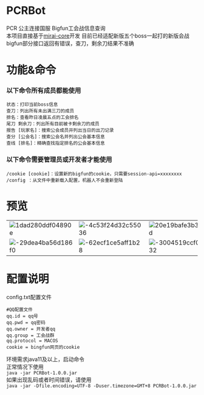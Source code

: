 # PCRBot
PCR 公主连接国服 Bigfun工会战信息查询  
本项目直接基于[mirai-core](https://github.com/mamoe/mirai)开发
目前已经适配新版五个boss一起打的新版会战
bigfun部分接口返回有错误，查刀，剩余刀结果不准确


# 功能&命令
### 以下命令所有成员都能使用
```
状态：打印当前boss信息
查刀：列出所有未出满三刀的成员
排名：查看昨日凌晨五点的工会排名
尾刀 剩余刀：列出所有目前被卡剩余刀的成员
报告 [玩家名]：搜索公会成员并列出当日的出刀记录
查分 [公会名]：搜索公会名并列出公会基本信息
查线 [排名]：精确查找指定排名的公会基本信息
```
### 以下命令需要管理员或开发者才能使用  
```
/cookie [cookie]：设置新的bigfun的cookie，只需要session-api=xxxxxxxx
/config ：从文件中重新载入配置，机器人不会重新登陆
```


# 预览
|       |  |  |
| ----------- | ----------- | ------ |
| ![1dad280ddf04890e](https://user-images.githubusercontent.com/26589867/192179111-c6669c8b-06a6-40db-80ec-c737292cac18.png)      | ![-4c53f24d32c55036](https://user-images.githubusercontent.com/26589867/192179115-a1f3e48a-b882-4f39-9eb5-7b8a90ac345e.png)       | ![20e19bafe3b35dcd](https://user-images.githubusercontent.com/26589867/192179117-29192603-2b61-4ba0-afa0-4481dcf5c6b1.png)  |
| ![-29dea4ba56d186f0](https://user-images.githubusercontent.com/26589867/192179120-80954f29-b206-4d58-ae7e-411edb265fc4.png)   | ![-62ecf1ce5aff1b28](https://user-images.githubusercontent.com/26589867/192179123-62aa3df7-e1ae-4f14-b4f2-0b583dab8759.png)        | ![-3004519ccf068432](https://user-images.githubusercontent.com/26589867/192179124-89b92387-415c-494a-be69-9e767833a626.png) |


# 配置说明
config.txt配置文件  
```
#QQ配置文件  
qq.id = qq号  
qq.pwd = qq密码  
qq.owner = 开发者qq  
qq.group = 工会战群  
qq.protocol = MACOS
cookie = bingfun网页的cookie
```

环境需求java11及以上，启动命令  
正常情况下使用  
```java -jar PCRBot-1.0.0.jar```   
如果出现乱码或者时间错误，请使用  
```java -jar -Dfile.encoding=UTF-8 -Duser.timezone=GMT+8 PCRBot-1.0.0.jar```

